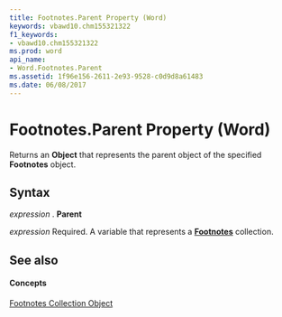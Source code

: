 ```yaml
---
title: Footnotes.Parent Property (Word)
keywords: vbawd10.chm155321322
f1_keywords:
- vbawd10.chm155321322
ms.prod: word
api_name:
- Word.Footnotes.Parent
ms.assetid: 1f96e156-2611-2e93-9528-c0d9d8a61483
ms.date: 06/08/2017
---
```



# Footnotes.Parent Property (Word)

Returns an **Object** that represents the parent object of the specified **Footnotes** object.


## Syntax

 _expression_ . **Parent**

 _expression_ Required. A variable that represents a **[Footnotes](footnotes-object-word.md)** collection.


## See also


#### Concepts


[Footnotes Collection Object](footnotes-object-word.md)

